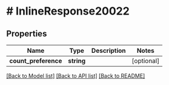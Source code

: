 # # InlineResponse20022

## Properties

Name | Type | Description | Notes
------------ | ------------- | ------------- | -------------
**count_preference** | **string** |  | [optional]

[[Back to Model list]](../../README.md#models) [[Back to API list]](../../README.md#endpoints) [[Back to README]](../../README.md)
